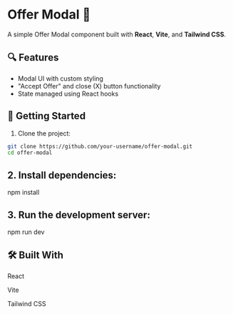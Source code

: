 # Offer Modal 🎁

A simple Offer Modal component built with **React**, **Vite**, and **Tailwind CSS**.

## 🔍 Features

- Modal UI with custom styling
- "Accept Offer" and close (X) button functionality
- State managed using React hooks

## 🚀 Getting Started

1. Clone the project:

```bash
git clone https://github.com/your-username/offer-modal.git
cd offer-modal
```

## 2. Install dependencies:

npm install 

## 3. Run the development server:
npm run dev

## 🛠️ Built With
React

Vite

Tailwind CSS
